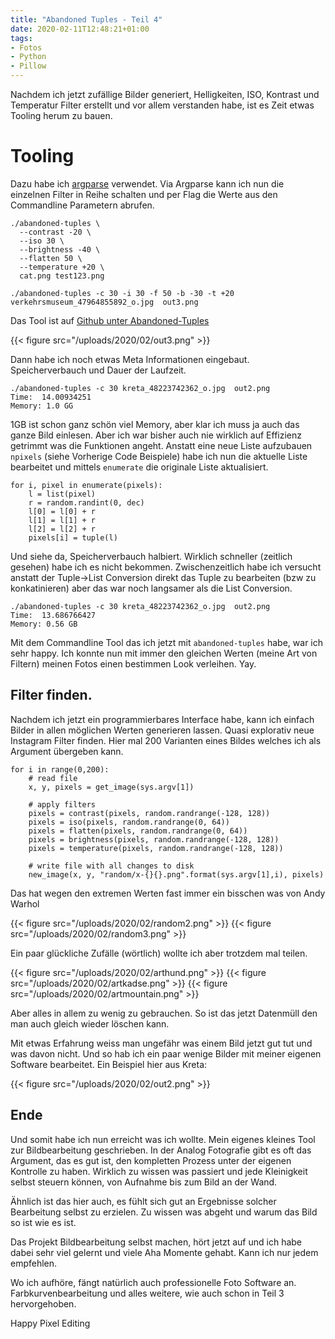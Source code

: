 ```yaml
---
title: "Abandoned Tuples - Teil 4"
date: 2020-02-11T12:48:21+01:00
tags:
- Fotos
- Python
- Pillow
---
```


Nachdem ich jetzt zufällige Bilder generiert, Helligkeiten, ISO, Kontrast und
Temperatur Filter erstellt und vor allem verstanden habe, ist es Zeit etwas
Tooling herum zu bauen.

# Tooling

Dazu habe ich [argparse](https://docs.python.org/3/library/argparse.html)
verwendet. Via Argparse kann ich nun die einzelnen Filter in Reihe schalten
und per Flag die Werte aus den Commandline Parametern abrufen.

```
./abandoned-tuples \
  --contrast -20 \
  --iso 30 \
  --brightness -40 \
  --flatten 50 \
  --temperature +20 \
  cat.png test123.png

./abandoned-tuples -c 30 -i 30 -f 50 -b -30 -t +20 verkehrsmuseum_47964855892_o.jpg  out3.png
```

Das Tool ist auf [Github unter Abandoned-Tuples](https://github.com/noqqe/abandoned-tuples)

{{< figure src="/uploads/2020/02/out3.png" >}}

Dann habe ich noch etwas Meta Informationen eingebaut. Speicherverbauch und Dauer der
Laufzeit.

```
./abandoned-tuples -c 30 kreta_48223742362_o.jpg  out2.png
Time:  14.00934251
Memory: 1.0 GG
```

1GB ist schon ganz schön viel Memory, aber klar ich muss ja auch das ganze
Bild einlesen. Aber ich war bisher auch nie wirklich auf Effizienz getrimmt
was die Funktionen angeht. Anstatt eine neue Liste aufzubauen `npixels`
(siehe Vorherige Code Beispiele) habe ich nun die aktuelle Liste bearbeitet
und mittels `enumerate` die originale Liste aktualisiert.

```
for i, pixel in enumerate(pixels):
    l = list(pixel)
    r = random.randint(0, dec)
    l[0] = l[0] + r
    l[1] = l[1] + r
    l[2] = l[2] + r
    pixels[i] = tuple(l)
```

Und siehe da, Speicherverbauch halbiert. Wirklich schneller (zeitlich
gesehen) habe ich es nicht bekommen. Zwischenzeitlich habe ich versucht
anstatt der Tuple->List Conversion direkt das Tuple zu bearbeiten (bzw zu
konkatinieren) aber das war noch langsamer als die List Conversion.

```
./abandoned-tuples -c 30 kreta_48223742362_o.jpg  out2.png
Time:  13.686766427
Memory: 0.56 GB
```

Mit dem Commandline Tool das ich jetzt mit `abandoned-tuples` habe, war ich
sehr happy. Ich konnte nun mit immer den gleichen Werten (meine Art von
Filtern) meinen Fotos einen bestimmen Look verleihen. Yay.

## Filter finden.

Nachdem ich jetzt ein programmierbares Interface habe, kann ich einfach
Bilder in allen möglichen Werten generieren lassen. Quasi explorativ neue
Instagram Filter finden. Hier mal 200 Varianten
eines Bildes welches ich als Argument übergeben kann.

```
for i in range(0,200):
    # read file
    x, y, pixels = get_image(sys.argv[1])

    # apply filters
    pixels = contrast(pixels, random.randrange(-128, 128))
    pixels = iso(pixels, random.randrange(0, 64))
    pixels = flatten(pixels, random.randrange(0, 64))
    pixels = brightness(pixels, random.randrange(-128, 128))
    pixels = temperature(pixels, random.randrange(-128, 128))

    # write file with all changes to disk
    new_image(x, y, "random/x-{}{}.png".format(sys.argv[1],i), pixels)
```

Das hat wegen den extremen Werten fast immer ein bisschen was von Andy Warhol

{{< figure src="/uploads/2020/02/random2.png" >}}
{{< figure src="/uploads/2020/02/random3.png" >}}

Ein paar glückliche Zufälle (wörtlich) wollte ich aber trotzdem mal teilen.

{{< figure src="/uploads/2020/02/arthund.png" >}}
{{< figure src="/uploads/2020/02/artkadse.png" >}}
{{< figure src="/uploads/2020/02/artmountain.png" >}}

Aber alles in allem zu wenig zu gebrauchen. So ist das jetzt
Datenmüll den man auch gleich wieder löschen kann.

Mit etwas Erfahrung weiss man ungefähr was einem Bild jetzt gut tut und was
davon nicht. Und so hab ich ein paar wenige Bilder mit meiner eigenen
Software bearbeitet. Ein Beispiel hier aus Kreta:

{{< figure src="/uploads/2020/02/out2.png" >}}

## Ende

Und somit habe ich nun erreicht was ich wollte. Mein eigenes kleines Tool zur
Bildbearbeitung geschrieben. In der Analog Fotografie gibt es oft das
Argument, das es gut ist, den kompletten Prozess unter der eigenen
Kontrolle zu haben. Wirklich zu wissen was passiert und jede Kleinigkeit
selbst steuern können, von Aufnahme bis zum Bild an der Wand.

Ähnlich ist das hier auch, es fühlt sich gut an Ergebnisse solcher
Bearbeitung selbst zu erzielen. Zu wissen was abgeht und warum das Bild so
ist wie es ist.

Das Projekt Bildbearbeitung selbst machen, hört jetzt auf und ich habe dabei
sehr viel gelernt und viele Aha Momente gehabt. Kann ich nur jedem empfehlen.

Wo ich aufhöre, fängt natürlich auch professionelle Foto Software an.
Farbkurvenbearbeitung und alles weitere, wie auch schon in Teil
3 hervorgehoben.

Happy Pixel Editing
